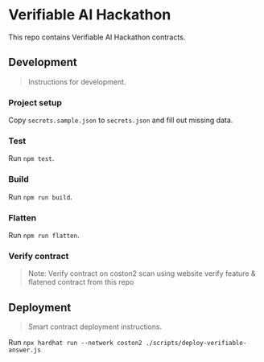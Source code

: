 # Verifiable AI Hackathon

This repo contains Verifiable AI Hackathon contracts.

## Development

> Instructions for development.

### Project setup

Copy `secrets.sample.json` to `secrets.json` and fill out missing data.

### Test

Run `npm test`.

### Build

Run `npm run build`.

### Flatten

Run `npm run flatten`.

### Verify contract

> Note: Verify contract on coston2 scan using website verify feature & flatened contract from this repo

## Deployment

> Smart contract deployment instructions.

Run `npx hardhat run --network coston2 ./scripts/deploy-verifiable-answer.js`
